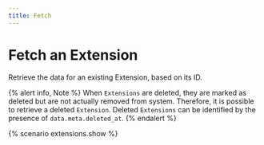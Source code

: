 ```yaml
---
title: Fetch
---
```


# Fetch an Extension

Retrieve the data for an existing Extension, based on its ID.

{% alert info, Note %}
When `Extensions` are deleted, they are marked as deleted but are not actually removed from system.
Therefore, it is possible to retrieve a deleted `Extension`.
Deleted `Extensions` can be identified by the presence of `data.meta.deleted_at`.
{% endalert %}

{% scenario extensions.show %}
